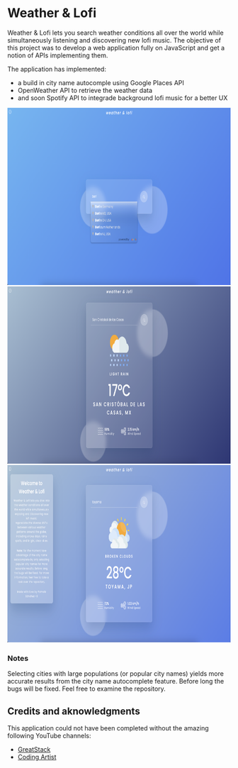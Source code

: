 # Weather & Lofi
Weather & Lofi lets you search weather conditions all over the world while simultaneously listening and discovering new lofi music. The objective of this project was to develop a web application fully on JavaScript and get a notion of APIs implementing them.

The application has implemented:
- a build in city name autocomple using Google Places API
- OpenWeather API to retrieve the weather data
- and soon Spotify API to integrade background lofi music for a better UX


<img src="assets/search.png" width=750 height=400>
<img src="assets/rain.png" width=750 height=400>
<img src="assets/info.png" width=750 height=400>


### Notes
Selecting cities with large populations (or popular city names) yields more accurate results from the city name autocomplete feature. Before long the bugs will be fixed. Feel free to examine the repository.

## Credits and aknowledgments
This application could not have been completed without the amazing following YouTube channels:
- [GreatStack](https://www.youtube.com/@GreatStackDev)
- [Coding Artist](https://www.youtube.com/@CodingArtist)
